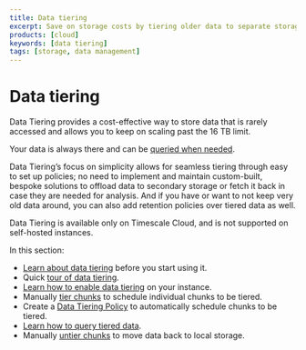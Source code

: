 ```yaml
---
title: Data tiering
excerpt: Save on storage costs by tiering older data to separate storage
products: [cloud]
keywords: [data tiering]
tags: [storage, data management]
---
```


# Data tiering
Data Tiering provides a cost-effective way to store data that is rarely accessed and allows you to keep on scaling past the 16 TB limit. 

Your data is always there and can be [queried when needed][querying-tiered-data].

<!-- vale Google.SmartQuotes = NO -->

Data Tiering’s focus on simplicity allows for seamless tiering through easy to set up policies;
no need to implement and maintain custom-built, bespoke solutions to offload data to secondary storage
or fetch it back in case they are needed for analysis.
And if you have or want to not keep very old data around, you can also add retention policies over tiered data as well.

<!-- vale Google.SmartQuotes = YES -->

<Highlight type="info">
Data Tiering is available only on Timescale Cloud, and is not supported on self-hosted instances.  
</Highlight>

In this section: 
* [Learn about data tiering][about-data-tiering] before you start using it.
* Quick [tour of data tiering][tour-data-tiering].
* [Learn how to enable data tiering][enabling-data-tiering] on your instance.
*   Manually [tier chunks][manual-tier-chunk] to schedule individual chunks to be tiered.
*  Create a [Data Tiering Policy][creating-data-tiering-policy] to automatically schedule chunks to be tiered.
* [Learn how to query tiered data][querying-tiered-data].
*   Manually [untier chunks][untier-data] to move data back to local storage.


[about-data-tiering]: /use-timescale/:currentVersion:/data-tiering/about-data-tiering/
[tour-data-tiering]: /use-timescale/:currentVersion:/data-tiering/tour-data-tiering/
[enabling-data-tiering]: /use-timescale/:currentVersion:/data-tiering/enabling-data-tiering/
[manual-tier-chunk]: /use-timescale/:currentVersion:/data-tiering/manual-tier-chunk/
[creating-data-tiering-policy]: /use-timescale/:currentVersion:/data-tiering/creating-data-tiering-policy/
[querying-tiered-data]: /use-timescale/:currentVersion:/data-tiering/querying-tiered-data/
[untier-data]: /use-timescale/:currentVersion:/data-tiering/untier-data/

